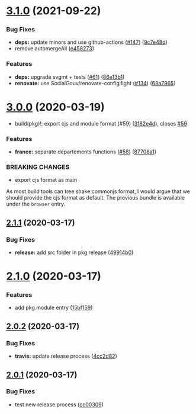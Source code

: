 # [3.1.0](https://github.com/SocialGouv/react-departements/compare/v3.0.0...v3.1.0) (2021-09-22)


### Bug Fixes

* **deps:** update minors and use github-actions ([#147](https://github.com/SocialGouv/react-departements/issues/147)) ([9c7e48d](https://github.com/SocialGouv/react-departements/commit/9c7e48de470066001d774996b7b66f231629df14))
* remove automergeAll ([e458273](https://github.com/SocialGouv/react-departements/commit/e4582739992cac80b9c4654d5c33bea77e5910bf))


### Features

* **deps:** upgrade svgmt + tests ([#61](https://github.com/SocialGouv/react-departements/issues/61)) ([86e13b1](https://github.com/SocialGouv/react-departements/commit/86e13b1494dc41c82ade9a4e0185fd808acb0f3d))
* **renovate:** use SocialGouv/renovate-config:light ([#134](https://github.com/SocialGouv/react-departements/issues/134)) ([68a7965](https://github.com/SocialGouv/react-departements/commit/68a7965a1597438701b7bfef2491acd91478b2e6))

# [3.0.0](https://github.com/SocialGouv/react-departements/compare/v2.1.1...v3.0.0) (2020-03-19)


* build(pkg)!: export cjs and module format (#59) ([3f82e4d](https://github.com/SocialGouv/react-departements/commit/3f82e4d9199aaaccf6e3c3b94539004a1d04bb6e)), closes [#59](https://github.com/SocialGouv/react-departements/issues/59)


### Features

* **france:** separate departements functions ([#58](https://github.com/SocialGouv/react-departements/issues/58)) ([87708a1](https://github.com/SocialGouv/react-departements/commit/87708a1e9a9637459471fbc228cccf7d3fa1e0aa))


### BREAKING CHANGES

* export cjs format as main

As most build tools can tree shake commonjs format, I would argue that we should provide the cjs format as default.
The previous bundle is available under the `browser` entry.

## [2.1.1](https://github.com/SocialGouv/react-departements/compare/v2.1.0...v2.1.1) (2020-03-17)


### Bug Fixes

* **release:** add src folder in pkg release ([49914b0](https://github.com/SocialGouv/react-departements/commit/49914b026851c7382b6dc46f297bc969f48645bc))

# [2.1.0](https://github.com/SocialGouv/react-departements/compare/v2.0.2...v2.1.0) (2020-03-17)


### Features

* add pkg.module entry ([15bf159](https://github.com/SocialGouv/react-departements/commit/15bf15913f858c90477c4b283fbd67c507a6bf06))

## [2.0.2](https://github.com/SocialGouv/react-departements/compare/v2.0.1...v2.0.2) (2020-03-17)


### Bug Fixes

* **travis:** update release process ([4cc2d82](https://github.com/SocialGouv/react-departements/commit/4cc2d82839f52c5362bb428bf75b629d58752ce9))

## [2.0.1](https://github.com/SocialGouv/react-departements/compare/v2.0.0...v2.0.1) (2020-03-17)


### Bug Fixes

* test new release process ([cc00309](https://github.com/SocialGouv/react-departements/commit/cc00309ade2d9a8013d1e35cf69b8bc19d3c2281))
